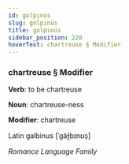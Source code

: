 ```yaml
---
id: golpınüs
slug: golpınüs
title: golpınüs
sidebar_position: 220
hoverText: chartreuse § Modifier
---
```


### chartreuse § Modifier

**Verb**: to be chartreuse

**Noun**: chartreuse-ness

**Modifier**: chartreuse

Latin galbinus [ˈɡäɫ̪bɪnʊs̠]

*Romance Language Family*